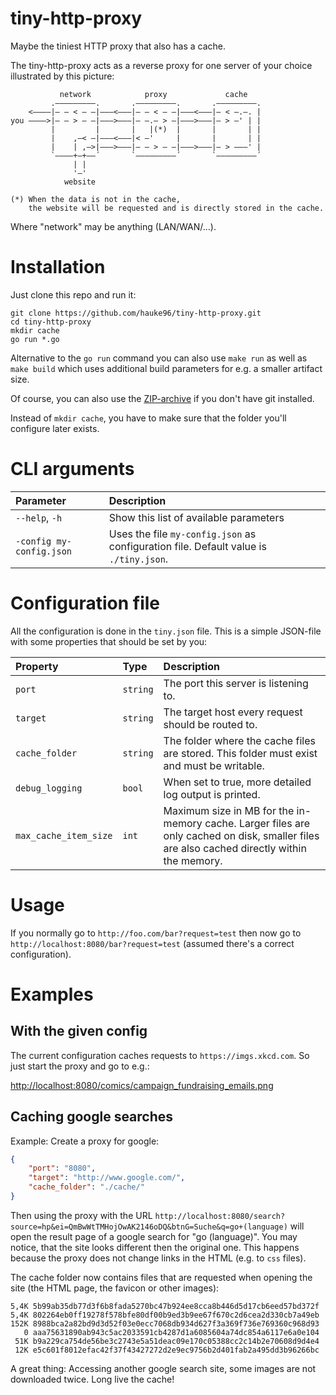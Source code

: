 # tiny-http-proxy
Maybe the tiniest HTTP proxy that also has a cache.

The tiny-http-proxy acts as a reverse proxy for one server of your choice illustrated by this picture:

```
           network            proxy             cache
         .—————————.       .—————————.       .—————————.
    <————|— — < — —|———<———|— — < — —|———<———|— < —.—. |
you ————>|— — > — —|———>———|— —.— > —|———>———|— > —' | |
         |         |       |   |(*)  |       |       | |
         |    ,—< —|———<———|< —'     |       |       | |
         |    | ,—>|———>———|— — > — —|———>———|— > ———' |
         `————+—+——´       `—————————´       `—————————´
              | |
              '—'
            website

(*) When the data is not in the cache,
    the website will be requested and is directly stored in the cache.
```
Where "network" may be anything (LAN/WAN/...).

# Installation
Just clone this repo and run it:

```
git clone https://github.com/hauke96/tiny-http-proxy.git
cd tiny-http-proxy
mkdir cache
go run *.go
```
Alternative to the `go run` command you can also use `make run` as well as `make build` which uses additional build parameters for e.g. a smaller artifact size.

Of course, you can also use the [ZIP-archive](https://github.com/hauke96/tiny-http-proxy/archive/master.zip) if you don't have git installed.

Instead of `mkdir cache`, you have to make sure that the folder you'll configure later exists.

# CLI arguments

| Parameter | Description |
|:---|:---|
| `--help`, `-h` | Show this list of available parameters |
| `-config my-config.json` | Uses the file `my-config.json` as configuration file. Default value is `./tiny.json`.

# Configuration file
All the configuration is done in the `tiny.json` file. This is a simple JSON-file with some properties that should be set by you:

| Property | Type | Description |
|:---|:---|:---|
| `port` | `string` | The port this server is listening to. |
| `target` | `string` | The target host every request should be routed to. |
| `cache_folder` | `string` | The folder where the cache files are stored. This folder must exist and must be writable. |
| `debug_logging` | `bool` | When set to true, more detailed log output is printed. |
| `max_cache_item_size` | `int` | Maximum size in MB for the in-memory cache. Larger files are only cached on disk, smaller files are also cached directly within the memory. |

# Usage
If you normally go to `http://foo.com/bar?request=test` then now go to `http://localhost:8080/bar?request=test` (assumed there's a correct configuration).

# Examples
## With the given config
The current configuration caches requests to `https://imgs.xkcd.com`. So just start the proxy and go to e.g.:

[http://localhost:8080/comics/campaign_fundraising_emails.png](http://localhost:8080/comics/campaign_fundraising_emails.png)

## Caching google searches
Example: Create a proxy for google:

```json
{
    "port": "8080",
    "target": "http://www.google.com/",
    "cache_folder": "./cache/"
}
```
Then using the proxy with the URL `http://localhost:8080/search?source=hp&ei=QmBwWtTMHojOwAK2146oDQ&btnG=Suche&q=go+(language)` will open the result page of a google search for "go (language)". You may notice, that the site looks different then the original one. This happens because the proxy does not change links in the HTML (e.g. to `css` files).

The cache folder now contains files that are requested when opening the site (the HTML page, the favicon or other images):
```
5,4K 5b99ab35db77d3f6b8fada5270bc47b924ee8cca8b446d5d17cb6eed57bd372f
5,4K 802264eb0ff19278f578bfe80df00b9ed3b9ee67f670c2d6cea2d330cb7a49eb
152K 8988bca2a82bd9d3d52f03e0ecc7068db934d627f3a369f736e769360c968d93
   0 aaa75631890ab943c5ac2033591cb4287d1a6085604a74dc854a6117e6a0e104
 51K b9a229ca754de56be3c2743e5a51deac09e170c05388cc2c14b2e70608d9d4e4
 12K e5c601f8012efac42f37f43427272d2e9ec9756b2d401fab2a495dd3b96266bc
```
A great thing: Accessing another google search site, some images are not downloaded twice. Long live the cache!
